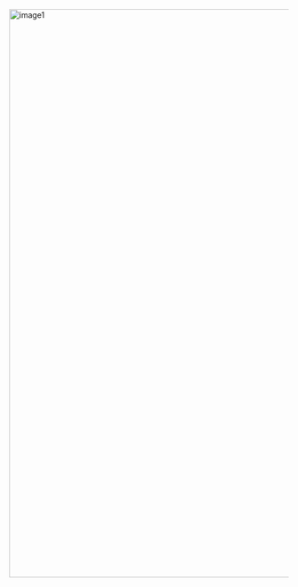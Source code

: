 <img width="1024" height="1024" alt="image1" src="https://github.com/user-attachments/assets/ec6736c8-993d-41cf-9022-17ba13051113" />
